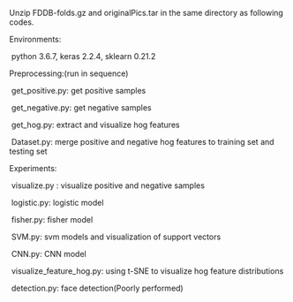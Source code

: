 Unzip FDDB-folds.gz and originalPics.tar in the same directory as following codes.



Environments:

​	python 3.6.7, keras 2.2.4, sklearn 0.21.2



Preprocessing:(run in sequence)

​	get_positive.py: get positive samples

​	get_negative.py: get negative samples

​	get_hog.py: extract and visualize hog features

​	Dataset.py: merge positive and negative hog features to training set and testing set



Experiments:

​	visualize.py : visualize positive and negative samples

​	logistic.py: logistic model

​	fisher.py: fisher model

​	SVM.py: svm models and visualization of support vectors

​	CNN.py: CNN model

​	visualize_feature_hog.py: using t-SNE to visualize hog feature distributions

​	detection.py: face detection(Poorly performed)
